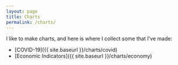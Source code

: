 ```yaml
---
layout: page
title: Charts
permalink: /charts/
---
```


I like to make charts, and here is where I collect some that I've made:

- [COVID-19]({{ site.baseurl }}/charts/covid)
- [Economic Indicators]({{ site.baseurl }}/charts/economy)

